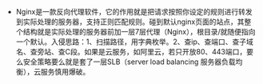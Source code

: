 - Nginx是一款反向代理软件，它的作用就是把请求按照你设定的规则进行转发到实际处理的服务器，支持正则匹配规则。碰到默认nginx页面的站点，其整个结构就是实际处理的服务器前加一层7层代理（Nginx），根目录/就随便指向一个默认。入侵思路：1、扫描路径，用字典枚举。2、查ip、查端口、查子域名、查旁站、查C段。如果是云服务，如阿里云，若只开放80、443端口，要么安全策略要么就是套了一层SLB（server load balancing 服务器负载均衡），云服务慎用爆破。